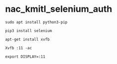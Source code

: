 # nac_kmitl_selenium_auth

```sudo apt install python3-pip```

```pip3 install selenium```

```apt-get install xvfb```

```Xvfb :11 -ac```

```export DISPLAY=:11```
